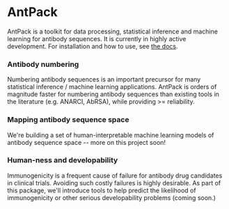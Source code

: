 # AntPack

AntPack is a toolkit for data processing, statistical inference and
machine learning for antibody sequences. It is currently in highly
active development. For installation and how to
use, see [the docs](https://antpack.readthedocs.io/en/latest/index.html).


### Antibody numbering

Numbering antibody sequences is an important precursor for many statistical inference /
machine learning applications. AntPack is orders of magnitude faster for numbering
antibody sequences than existing tools in the literature (e.g. ANARCI, AbRSA),
while providing >= reliability.

### Mapping antibody sequence space

We're building a set of human-interpretable machine learning models of antibody sequence space --
more on this project soon!


### Human-ness and developability

Immunogenicity is a frequent cause of failure for antibody drug candidates in clinical trials.
Avoiding such costly failures is highly desirable. As part of this package, we'll introduce
tools to help predict the likelihood of immunogenicity or other serious developability
problems (coming soon.)
